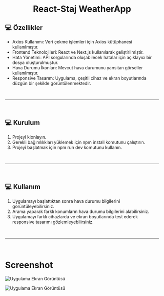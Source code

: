 <h1 align="center" id="title">React-Staj WeatherApp</h1>

<h2>💻 Özellikler </h2>

* Axios Kullanımı: Veri çekme işlemleri için Axios kütüphanesi kullanılmıştır.
* Frontend Teknolojileri: React ve Next.js kullanılarak geliştirilmiştir.
* Hata Yönetimi: API sorgularında oluşabilecek hatalar için açıklayıcı bir dosya oluşturulmuştur.
* Hava Durumu İkonları: Mevcut hava durumunu yansıtan görseller kullanılmıştır.
* Responsive Tasarım: Uygulama, çeşitli cihaz ve ekran boyutlarında düzgün bir şekilde görüntülenmektedir.

<br/>
<hr/>
<br/>

<h2>💻 Kurulum </h2>

1. Projeyi klonlayın.
2. Gerekli bağımlılıkları yüklemek için npm install komutunu çalıştırın.
3. Projeyi başlatmak için npm run dev komutunu kullanın.

<br/>
<hr/>
<br/>

<h2>💻 Kullanım </h2>

1. Uygulamayı başlattıktan sonra hava durumu bilgilerini görüntüleyebilirsiniz.
2. Arama yaparak farklı konumların hava durumu bilgilerini alabilirsiniz.
3. Uygulamayı farklı cihazlarda ve ekran boyutlarında test ederek responsive tasarımı gözlemleyebilirsiniz.

<br/>
<hr/>
<br/>

# Screenshot

![Uygulama Ekran Görüntüsü](https://i.imgur.com/e2MViJR.png)

![Uygulama Ekran Görüntüsü](https://i.imgur.com/FZzN3iB.png)



